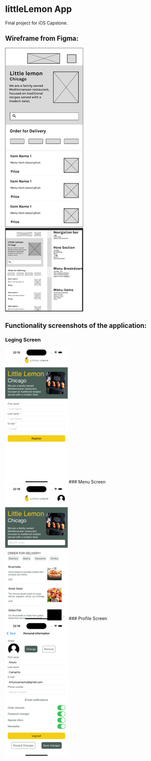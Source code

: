 # littleLemon App
Final project for iOS Capstone.

## Wireframe from Figma:
<img src="https://github.com/NoxXxZo/littleLemon/blob/main/Wireframe.png" alt="Wireframe" width="50%"/>
<img src="https://github.com/NoxXxZo/littleLemon/blob/main/wireframeFigma.png" alt="Wireframe" width="50%"/>

## Functionality screenshots of the application:
### Loging Screen
<img src="https://github.com/NoxXxZo/littleLemon/blob/main/logScreen.png" width="40%"/>
### Menu Screen
<img src="https://github.com/NoxXxZo/littleLemon/blob/main/menuScreen.png" width="40%"/>
### Profile Screen
<img src="https://github.com/NoxXxZo/littleLemon/blob/main/profileScreen.png" width="40%"/>
